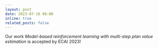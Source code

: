 ```yaml
---
layout: post
date: 2023-07-16 06:00
inline: true
related_posts: false
---
```


Our work *Model-based reinforcement learning with multi-step plan value estimation* is accepted by ECAI 2023!
